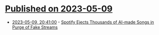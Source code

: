 # [Published on 2023-05-09](index.md)

* [2023-05-09, 20:41:00](https://tech.slashdot.org/story/23/05/09/1947236/spotify-ejects-thousands-of-ai-made-songs-in-purge-of-fake-streams?utm_source=rss1.0mainlinkanon&utm_medium=feed) - [Spotify Ejects Thousands of AI-made Songs in Purge of Fake Streams](https://tech.slashdot.org/story/23/05/09/1947236/spotify-ejects-thousands-of-ai-made-songs-in-purge-of-fake-streams?utm_source=rss1.0mainlinkanon&utm_medium=feed)
